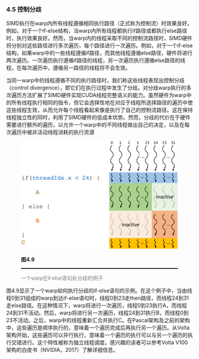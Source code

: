 ### 4.5 控制分歧

SIMD执行在warp内所有线程遵循相同执行路径（正式称为控制流）时效果良好。例如，对于一个if-else结构，当warp内所有线程都执行if路径或都执行else路径时，执行效果良好。然而，当warp内的线程采取不同的控制流路径时，SIMD硬件将分别对这些路径进行多次遍历，每个路径进行一次遍历。例如，对于一个if-else结构，如果warp中的一些线程遵循if路径，而其他线程遵循else路径，硬件将进行两次遍历。一次遍历执行遵循if路径的线程，另一次遍历执行遵循else路径的线程。在每次遍历中，遵循另一路径的线程将不会生效。

当同一warp中的线程遵循不同的执行路径时，我们称这些线程表现出控制分歧（control divergence），即它们在执行过程中发生了分歧。对分歧warp执行的多次遍历方法扩展了SIMD硬件实现CUDA线程完整语义的能力。虽然硬件为warp中的所有线程执行相同的指令，但它会选择性地在对应于线程所选择路径的遍历中使这些线程生效，从而允许每个线程看起来像是执行了自己的控制流路径。这在保持线程独立性的同时，利用了SIMD硬件的低成本优势。然而，分歧的代价在于硬件需要进行额外的遍历，以允许一个warp中的不同线程做出自己的决定，以及在每次遍历中被非活动线程消耗的执行资源

<figure>
    <style>
     hr {
         border: none;
         height: 2px;
         background-color: black;
         margin: 5px auto;
     }
	</style>
    <img id="fig4.9" src="..\pic\chapter4\fig4.9.jpeg">
    <figcaption>
        <p class="no-indent" style="font-weight: bold;">
        图4.9
        </p>
       	<hr style="border: none; height: 2px; background-color: black; margin: 5px auto;">
        <p class="no-indent" style="font-family: 'Arial', 'Helvetica', sans-serif;color: #808080">
一个warp在if-else语句处分歧的例子
        </p>
    </figcaption>
</figure>

图4.9显示了一个warp如何执行分歧的if-else语句的示例。在这个例子中，当由线程0到31组成的warp到达if-else语句时，线程0到23走then路径，而线程24到31走else路径。在这种情况下，warp将进行一次遍历，线程0到23执行A，而线程24到31不活动。然后，warp将进行另一次遍历，线程24到31执行B，而线程0到23不活动。之后，warp中的线程重新汇合并执行C。在Pascal架构及之前的架构中，这些遍历是顺序执行的，意味着一个遍历完成后再执行另一个遍历。从Volta架构开始，这些遍历可以并行执行，意味着一个遍历的执行可以与另一个遍历的执行交错进行。这个特性被称为独立线程调度。感兴趣的读者可以参考Volta V100架构的白皮书（NVIDIA，2017）了解详细信息。